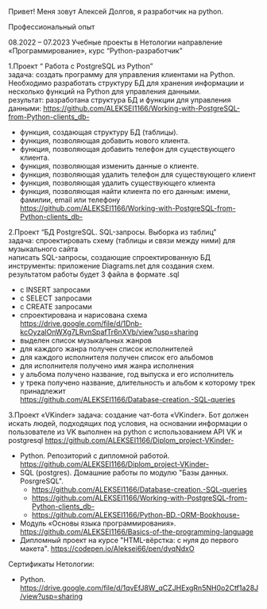 Привет!
Меня зовут Алексей Долгов, я разработчик на python.

Профессиональный опыт

08.2022 – 07.2023 Учебные проекты в Нетологии
направление «Программирование», курс “Python-разработчик”  

1.Проект “ Работа с PostgreSQL из Python”  
  задача: создать программу для управления клиентами на Python. Необходимо разработать структуру БД для хранения информации и несколько 
  функций на Python для управления данными.                                                  
  результат: разработана структура БД и функции для управления данными:
   https://github.com/ALEKSEI1166/Working-with-PostgreSQL-from-Python-clients_db-
  -  функция, создающая структуру БД (таблицы).
  -  функция, позволяющая добавить нового клиента.
  -  функция, позволяющая добавить телефон для существующего клиента.
  -  функция, позволяющая изменить данные о клиенте.
  -  функция, позволяющая удалить телефон для существующего клиент 
  -  функция, позволяющая удалить существующего клиента
  -  функция, позволяющая найти клиента по его данным: имени, фамилии, email или телефону
     https://github.com/ALEKSEI1166/Working-with-PostgreSQL-from-Python-clients_db-
                                             
2.Проект “БД PostgreSQL. SQL-запросы. Выборка из таблиц”                                                                              
  задача: спроектировать схему (таблицы и связи между ними) для музыкального сайта                                                
  написать SQL-запросы, создающие спроектированную БД                                                                          
  инструменты: приложение Diagrams.net для создания схем.                                                                                  результатом работы будет 3 файла в формате .sql
  -   с INSERT запросами 
  -   с SELECT запросами
  -   с CREATE  запросами
  -  спроектирована и нарисована схема                                                                
     https://drive.google.com/file/d/1Dnb-kcOyzaIOnWXg7LRvnSpafTr6nXVb/view?usp=sharing                                             
  -  выделен список музыкальных жанров
  -  для каждого жанра получен список исполнителей
  -  для каждого исполнителя получен список его альбомов
  -  для исполнителя получено имя жанра исполнения
  -  у альбома получено название, год выпуска и его исполнитель
  -  у трека получено название, длительность и альбом к которому трек принадлежит                                 
   https://github.com/ALEKSEI1166/Database-creation.-SQL-queries

3.Проект «VKinder»
  задача: создание чат-бота «VKinder». Бот должен искать людей, подходящих под условия,
  на основании информации о пользователе из VK
  выполнен на python с использованием API VK и postgresql
    https://github.com/ALEKSEI1166/Diplom_project-VKinder-

 - Python. Репозиторий с дипломной работой. https://github.com/ALEKSEI1166/Diplom_project-VKinder-
 - SQL (postgres). Домашние работы по модулю "Базы данных. PosrgreSQL".                                        
   - https://github.com/ALEKSEI1166/Database-creation.-SQL-queries
   - https://github.com/ALEKSEI1166/Working-with-PostgreSQL-from-Python-clients_db-
   - https://github.com/ALEKSEI1166/Python-BD.-ORM-Bookhouse-
 - Модуль «Основы языка программирования».  https://github.com/ALEKSEI1166/Basics-of-the-programming-language   
 - Дипломный проект на курсе "HTML-вёрстка: с нуля до первого макета". https://codepen.io/Aleksei66/pen/dyqNdxO


   
Сертификаты Нетологии:
 - Python. https://drive.google.com/file/d/1qvEfJ8W_qCZJHExgRn5NH0o2Ctf1a28J/view?usp=sharing


